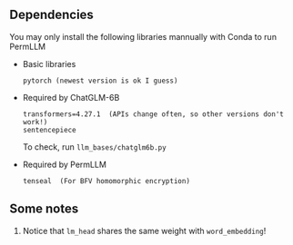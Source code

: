 ## Dependencies
You may only install the following libraries mannually with Conda to run PermLLM

*   Basic libraries
    ```
    pytorch (newest version is ok I guess)
    ```

*   Required by ChatGLM-6B
    ```
    transformers=4.27.1  (APIs change often, so other versions don't work!)
    sentencepiece
    ```
    To check, run `llm_bases/chatglm6b.py`

*   Required by PermLLM
    ```
    tenseal  (For BFV homomorphic encryption)
    ```



## Some notes

1.  Notice that `lm_head` shares the same weight with `word_embedding`!
